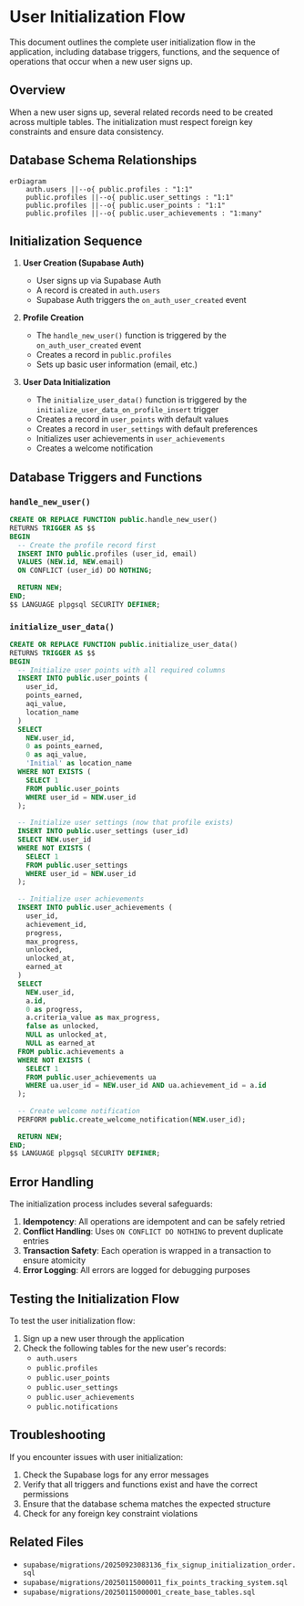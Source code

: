 # User Initialization Flow

This document outlines the complete user initialization flow in the application, including database triggers, functions, and the sequence of operations that occur when a new user signs up.

## Overview

When a new user signs up, several related records need to be created across multiple tables. The initialization must respect foreign key constraints and ensure data consistency.

## Database Schema Relationships

```mermaid
erDiagram
    auth.users ||--o{ public.profiles : "1:1"
    public.profiles ||--o{ public.user_settings : "1:1"
    public.profiles ||--o{ public.user_points : "1:1"
    public.profiles ||--o{ public.user_achievements : "1:many"
```

## Initialization Sequence

1. **User Creation (Supabase Auth)**
   - User signs up via Supabase Auth
   - A record is created in `auth.users`
   - Supabase Auth triggers the `on_auth_user_created` event

2. **Profile Creation**
   - The `handle_new_user()` function is triggered by the `on_auth_user_created` event
   - Creates a record in `public.profiles`
   - Sets up basic user information (email, etc.)

3. **User Data Initialization**
   - The `initialize_user_data()` function is triggered by the `initialize_user_data_on_profile_insert` trigger
   - Creates a record in `user_points` with default values
   - Creates a record in `user_settings` with default preferences
   - Initializes user achievements in `user_achievements`
   - Creates a welcome notification

## Database Triggers and Functions

### `handle_new_user()`
```sql
CREATE OR REPLACE FUNCTION public.handle_new_user()
RETURNS TRIGGER AS $$
BEGIN
  -- Create the profile record first
  INSERT INTO public.profiles (user_id, email)
  VALUES (NEW.id, NEW.email)
  ON CONFLICT (user_id) DO NOTHING;
  
  RETURN NEW;
END;
$$ LANGUAGE plpgsql SECURITY DEFINER;
```

### `initialize_user_data()`
```sql
CREATE OR REPLACE FUNCTION public.initialize_user_data()
RETURNS TRIGGER AS $$
BEGIN
  -- Initialize user points with all required columns
  INSERT INTO public.user_points (
    user_id, 
    points_earned, 
    aqi_value, 
    location_name
  )
  SELECT 
    NEW.user_id, 
    0 as points_earned, 
    0 as aqi_value, 
    'Initial' as location_name
  WHERE NOT EXISTS (
    SELECT 1 
    FROM public.user_points 
    WHERE user_id = NEW.user_id
  );
  
  -- Initialize user settings (now that profile exists)
  INSERT INTO public.user_settings (user_id)
  SELECT NEW.user_id
  WHERE NOT EXISTS (
    SELECT 1 
    FROM public.user_settings 
    WHERE user_id = NEW.user_id
  );
  
  -- Initialize user achievements
  INSERT INTO public.user_achievements (
    user_id, 
    achievement_id, 
    progress, 
    max_progress, 
    unlocked, 
    unlocked_at, 
    earned_at
  )
  SELECT 
    NEW.user_id, 
    a.id, 
    0 as progress, 
    a.criteria_value as max_progress,
    false as unlocked,
    NULL as unlocked_at,
    NULL as earned_at
  FROM public.achievements a
  WHERE NOT EXISTS (
    SELECT 1 
    FROM public.user_achievements ua 
    WHERE ua.user_id = NEW.user_id AND ua.achievement_id = a.id
  );
  
  -- Create welcome notification
  PERFORM public.create_welcome_notification(NEW.user_id);
  
  RETURN NEW;
END;
$$ LANGUAGE plpgsql SECURITY DEFINER;
```

## Error Handling

The initialization process includes several safeguards:

1. **Idempotency**: All operations are idempotent and can be safely retried
2. **Conflict Handling**: Uses `ON CONFLICT DO NOTHING` to prevent duplicate entries
3. **Transaction Safety**: Each operation is wrapped in a transaction to ensure atomicity
4. **Error Logging**: All errors are logged for debugging purposes

## Testing the Initialization Flow

To test the user initialization flow:

1. Sign up a new user through the application
2. Check the following tables for the new user's records:
   - `auth.users`
   - `public.profiles`
   - `public.user_points`
   - `public.user_settings`
   - `public.user_achievements`
   - `public.notifications`

## Troubleshooting

If you encounter issues with user initialization:

1. Check the Supabase logs for any error messages
2. Verify that all triggers and functions exist and have the correct permissions
3. Ensure that the database schema matches the expected structure
4. Check for any foreign key constraint violations

## Related Files

- `supabase/migrations/20250923083136_fix_signup_initialization_order.sql`
- `supabase/migrations/20250115000011_fix_points_tracking_system.sql`
- `supabase/migrations/20250115000001_create_base_tables.sql`
